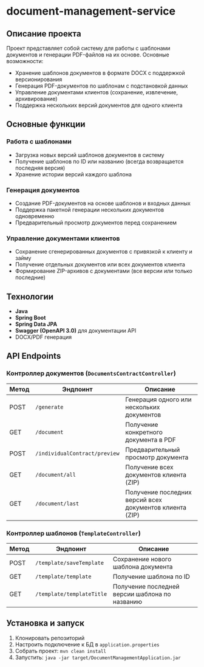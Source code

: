 # document-management-service

## Описание проекта

Проект представляет собой систему для работы с шаблонами документов и генерации PDF-файлов на их основе. Основные возможности:

- Хранение шаблонов документов в формате DOCX с поддержкой версионирования
- Генерация PDF-документов по шаблонам с подстановкой данных
- Управление документами клиентов (сохранение, извлечение, архивирование)
- Поддержка нескольких версий документов для одного клиента

## Основные функции

### Работа с шаблонами
- Загрузка новых версий шаблонов документов в систему
- Получение шаблонов по ID или названию (всегда возвращается последняя версия)
- Хранение истории версий каждого шаблона

### Генерация документов
- Создание PDF-документов на основе шаблонов и входных данных
- Поддержка пакетной генерации нескольких документов одновременно
- Предварительный просмотр документов перед сохранением

### Управление документами клиентов
- Сохранение сгенерированных документов с привязкой к клиенту и займу
- Получение отдельных документов или всех документов клиента
- Формирование ZIP-архивов с документами (все версии или только последние)

## Технологии

- **Java**
- **Spring Boot**
- **Spring Data JPA**
- **Swagger (OpenAPI 3.0)** для документации API
- DOCX/PDF генерация

## API Endpoints

### Контроллер документов (`DocumentsContractController`)
| Метод | Эндпоинт | Описание |
|-------|----------|----------|
| POST  | `/generate` | Генерация одного или нескольких документов |
| GET   | `/document` | Получение конкретного документа в PDF |
| POST  | `/individualContract/preview` | Предварительный просмотр документа |
| GET   | `/document/all` | Получение всех документов клиента (ZIP) |
| GET   | `/document/last` | Получение последних версий всех документов клиента (ZIP) |

### Контроллер шаблонов (`TemplateController`)
| Метод | Эндпоинт | Описание |
|-------|----------|----------|
| POST  | `/template/saveTemplate` | Сохранение нового шаблона документа |
| GET   | `/template/template` | Получение шаблона по ID |
| GET   | `/template/templateTitle` | Получение последней версии шаблона по названию |

## Установка и запуск

1. Клонировать репозиторий
2. Настроить подключение к БД в `application.properties`
3. Собрать проект: `mvn clean install`
4. Запустить: `java -jar target/DocumentManagementApplication.jar`
